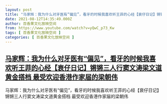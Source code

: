 ```yaml
---
layout: post
title: "马家辉：我为什么对牙医有“偏见”，看牙的时候我喜欢听王菲的心经【衰仔日记】锵锵三人行窦文涛梁文道黄金搭档 最受欢迎香港作家届的梁朝伟"
date: 2021-08-12T14:35:49.000Z
author: 百香果文化放映空间
from: https://www.youtube.com/watch?v=yQwC_p73_Kw
tags: [ 百香果文化放映空间 ]
categories: [ 百香果文化放映空间 ]
---
```

<!--1628778949000-->
[马家辉：我为什么对牙医有“偏见”，看牙的时候我喜欢听王菲的心经【衰仔日记】锵锵三人行窦文涛梁文道黄金搭档 最受欢迎香港作家届的梁朝伟](https://www.youtube.com/watch?v=yQwC_p73_Kw)
------

<div>
马家辉：我为什么对牙医有“偏见”，看牙的时候我喜欢听王菲的心经【衰仔日记】锵锵三人行窦文涛梁文道黄金搭档 最受欢迎香港作家届的梁朝伟
</div>
